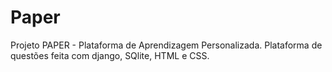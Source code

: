 # Paper
Projeto PAPER - Plataforma de Aprendizagem Personalizada.
Plataforma de questões feita com django, SQlite, HTML e CSS.
